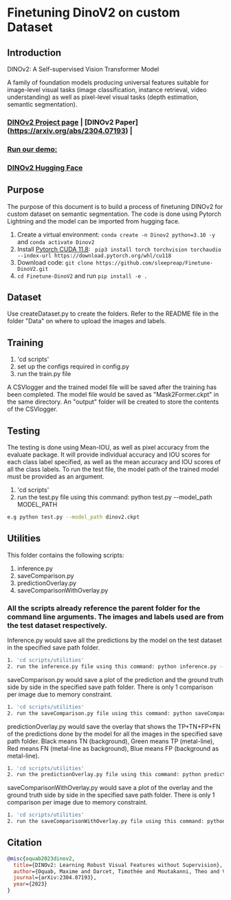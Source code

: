 # Finetuning DinoV2 on custom Dataset

## Introduction
DINOv2: A Self-supervised Vision Transformer Model

A family of foundation models producing universal features suitable for image-level visual tasks (image classification, instance retrieval, video understanding) as well as pixel-level visual tasks (depth estimation, semantic segmentation).

### [DINOv2 Project page](https://github.com/facebookresearch/dinov2) | [DINOv2 Paper] (https://arxiv.org/abs/2304.07193) | 
### [Run our demo: ](https://dinov2.metademolab.com/)
### [DINOv2 Hugging Face](https://huggingface.co/docs/transformers/en/model_doc/dinov2)

## Purpose
The purpose of this document is to build a process of finetuning DINOv2 for custom dataset on semantic segmentation. The code is done using Pytorch Lightning and the model can be imported from hugging face.

1. Create a virtual environment: `conda create -n Dinov2 python=3.10 -y` and `conda activate Dinov2 `
2. Install [Pytorch CUDA 11.8](https://pytorch.org/): ` pip3 install torch torchvision torchaudio --index-url https://download.pytorch.org/whl/cu118`
3. Download code: `git clone https://github.com/sleepreap/Finetune-DinoV2.git` 
4. `cd Finetune-DinoV2` and run `pip install -e .`

## Dataset
Use createDataset.py to create the folders.
Refer to the README file in the folder "Data" on where to upload the images and labels.

## Training
1. 'cd scripts' 
2. set up the configs required in config.py
3. run the train.py file

A CSVlogger and the trained model file will be saved after the training has been completed. The model file would be saved as "Mask2Former.ckpt" in the same directory. An "output" folder will be created to store the contents of the CSVlogger.

## Testing
The testing is done using Mean-IOU, as well as pixel accuracy from the evaluate package. It will provide individual accuracy and IOU scores for each class label specified, as well as the mean accuracy and IOU scores of all the class labels. To run the test file, the model path of the trained model must be provided as an argument.

1. 'cd scripts' 
2. run the test.py file using this command: python test.py --model_path MODEL_PATH
   
```bash
e.g python test.py --model_path dinov2.ckpt
```

## Utilities
This folder contains the following scripts:
1. inference.py
2. saveComparison.py
3. predictionOverlay.py
4. saveComparisonWithOverlay.py
   
### All the scripts already reference the parent folder for the command line arguments. The images and labels used are from the test dataset respectively.

Inference.py would save all the predictions by the model on the test dataset in the specified save path folder.



```bash
1. 'cd scripts/utilities'
2. run the inference.py file using this command: python inference.py --model_path MODEL_PATH --save_path SAVE_PATH
```

saveComparison.py would save a plot of the prediction and the ground truth side by side in the specified save path folder. There is only 1 comparison per image due to memory constraint.

```bash
1. 'cd scripts/utilities'
2. run the saveComparison.py file using this command: python saveComparison.py --model_path MODEL_PATH --save_path SAVE_PATH
```
predictionOverlay.py would save the overlay that shows the TP+TN+FP+FN of the predictions done by the model for all the images in the specified save path folder. Black means TN (background), Green means TP (metal-line), Red means FN (metal-line as background), Blue means FP (background as metal-line).

```bash
1. 'cd scripts/utilities'
2. run the predictionOverlay.py file using this command: python predictionOverlay.py --model_path MODEL_PATH --save_path SAVE_PATH
```
saveComparisonWithOverlay.py would save a plot of the overlay and the ground truth side by side in the specified save path folder. There is only 1 comparison per image due to memory constraint.

```bash
1. 'cd scripts/utilities'
2. run the saveComparisonWithOverlay.py file using this command: python saveComparisonWithOverlay.py --model_path MODEL_PATH --save_path SAVE_PATH
```

## Citation
```BibTeX
@misc{oquab2023dinov2,
  title={DINOv2: Learning Robust Visual Features without Supervision},
  author={Oquab, Maxime and Darcet, Timothée and Moutakanni, Theo and Vo, Huy V. and Szafraniec, Marc and Khalidov, Vasil and Fernandez, Pierre and Haziza, Daniel and Massa, Francisco and El-Nouby, Alaaeldin and Howes, Russell and Huang, Po-Yao and Xu, Hu and Sharma, Vasu and Li, Shang-Wen and Galuba, Wojciech and Rabbat, Mike and Assran, Mido and Ballas, Nicolas and Synnaeve, Gabriel and Misra, Ishan and Jegou, Herve and Mairal, Julien and Labatut, Patrick and Joulin, Armand and Bojanowski, Piotr},
  journal={arXiv:2304.07193},
  year={2023}
}
```
